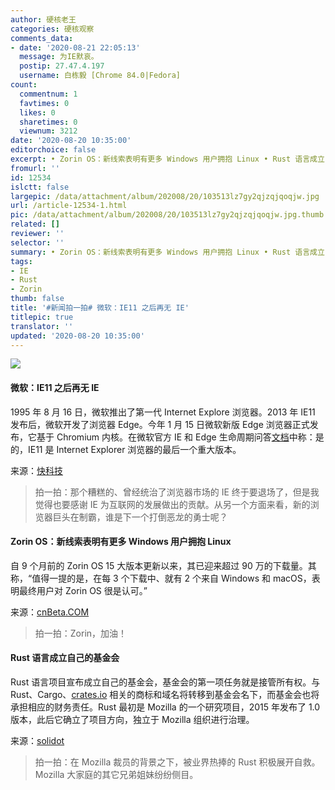 ```yaml
---
author: 硬核老王
categories: 硬核观察
comments_data:
- date: '2020-08-21 22:05:13'
  message: 为IE默哀。
  postip: 27.47.4.197
  username: 白栋毅 [Chrome 84.0|Fedora]
count:
  commentnum: 1
  favtimes: 0
  likes: 0
  sharetimes: 0
  viewnum: 3212
date: '2020-08-20 10:35:00'
editorchoice: false
excerpt: • Zorin OS：新线索表明有更多 Windows 用户拥抱 Linux • Rust 语言成立自己的基金会
fromurl: ''
id: 12534
islctt: false
largepic: /data/attachment/album/202008/20/103513lz7gy2qjzqjqoqjw.jpg
url: /article-12534-1.html
pic: /data/attachment/album/202008/20/103513lz7gy2qjzqjqoqjw.jpg.thumb.jpg
related: []
reviewer: ''
selector: ''
summary: • Zorin OS：新线索表明有更多 Windows 用户拥抱 Linux • Rust 语言成立自己的基金会
tags:
- IE
- Rust
- Zorin
thumb: false
title: '#新闻拍一拍# 微软：IE11 之后再无 IE'
titlepic: true
translator: ''
updated: '2020-08-20 10:35:00'
---
```


![](/data/attachment/album/202008/20/103513lz7gy2qjzqjqoqjw.jpg)


#### 微软：IE11 之后再无 IE


1995 年 8 月 16 日，微软推出了第一代 Internet Explore 浏览器。2013 年 IE11 发布后，微软开发了浏览器 Edge。今年 1 月 15 日微软新版 Edge 浏览器正式发布，它基于 Chromium 内核。在微软官方 IE 和 Edge 生命周期问答[文档](https://docs.microsoft.com/en-us/lifecycle/faq/internet-explorer-microsoft-edge)中称：是的，IE11 是 Internet Explorer 浏览器的最后一个重大版本。


来源：[快科技](https://www.cnbeta.com/articles/tech/1017697.htm)



> 
> 拍一拍：那个糟糕的、曾经统治了浏览器市场的 IE 终于要退场了，但是我觉得也要感谢 IE 为互联网的发展做出的贡献。从另一个方面来看，新的浏览器巨头在制霸，谁是下一个打倒恶龙的勇士呢？
> 
> 
> 


#### Zorin OS：新线索表明有更多 Windows 用户拥抱 Linux


自 9 个月前的 Zorin OS 15 大版本更新以来，其已迎来超过 90 万的下载量。其称，“值得一提的是，在每 3 个下载中、就有 2 个来自 Windows 和 macOS，表明最终用户对 Zorin OS 很是认可。”


来源：[cnBeta.COM](https://www.cnbeta.com/articles/tech/1017673.htm)



> 
> 拍一拍：Zorin，加油！
> 
> 
> 


#### Rust 语言成立自己的基金会


Rust 语言项目宣布成立自己的基金会，基金会的第一项任务就是接管所有权。与 Rust、Cargo、[crates.io](http://crates.io/) 相关的商标和域名将转移到基金会名下，而基金会也将承担相应的财务责任。Rust 最初是 Mozilla 的一个研究项目，2015 年发布了 1.0 版本，此后它确立了项目方向，独立于 Mozilla 组织进行治理。


来源：[solidot](https://www.solidot.org/story?sid=65289)



> 
> 拍一拍：在 Mozilla 裁员的背景之下，被业界热捧的 Rust 积极展开自救。Mozilla 大家庭的其它兄弟姐妹纷纷侧目。
> 
> 
>